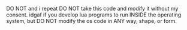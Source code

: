 DO NOT and i repeat DO NOT take this code and modify it without my consent. idgaf if you develop lua programs to run INSIDE the operating system, but DO NOT modify the os code in ANY way, shape, or form.

